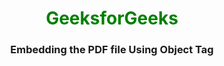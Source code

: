 <!DOCTYPE html>
<html>

<head>
	<title>PDF in HTML</title>
</head>

<body>
	<center>
		<h1 style="color: green">GeeksforGeeks</h1>
		<h3>Embedding the PDF file Using Object Tag</h3>
		<object data=
"https://github.com/lDavidSantiago/MiniProyecto1/blob/develop/Miniproyecto%201.pdf"
				width="800"
				height="500">
		</object>
	</center>
</body>

</html>
